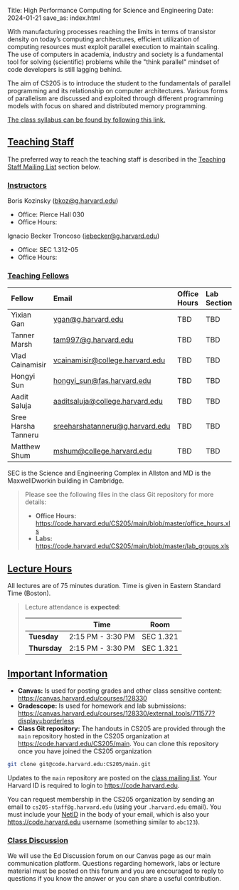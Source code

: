 Title: High Performance Computing for Science and Engineering
Date: 2024-01-21
save_as: index.html

With manufacturing processes reaching the limits in terms of transistor density
on today’s computing architectures, efficient utilization of computing resources
must exploit parallel execution to maintain scaling. The use of computers in
academia, industry and society is a fundamental tool for solving (scientific)
problems while the "think parallel" mindset of code developers is still lagging
behind.

The aim of CS205 is to introduce the student to the fundamentals of parallel
programming and its relationship on computer architectures. Various forms of
parallelism are discussed and exploited through different programming models
with focus on shared and distributed memory programming.

<a href="./pages/syllabus.html">The class syllabus can be found by following this link.</a>


## <a id="staff"></a><a class="anchor-link" href="#staff">Teaching Staff</a>

The preferred way to reach the teaching staff is described in the [Teaching
Staff Mailing List](./#staff-mailinglist) section below.


### <a id="instructor"></a><a class="anchor-link" href="#instructor">Instructors</a>

Boris Kozinsky (<bkoz@g.harvard.edu>)
<!-- TODO: Fill  -->
* Office: Pierce Hall 030
* Office Hours:


Ignacio Becker Troncoso (<iebecker@g.harvard.edu>)
<!-- TODO: Fill  -->
* Office: SEC 1.312-05
* Office Hours:

### <a id="tf"></a><a class="anchor-link" href="#tf">Teaching Fellows</a>
<!-- TODO: Fill Office hours and Labs -->
| Fellow                      | Email                                  | Office Hours | Lab Section |
|:----------------------------|:---------------------------------------|:-------------|:------------|
| Yixian Gan                   | <ygan@g.harvard.edu>               | TBD  | TBD    |
| Tanner Marsh              | <tam997@g.harvard.edu>   | TBD  | TBD  |
| Vlad Cainamisir         | <vcainamisir@college.harvard.edu>     | TBD | TBD |
| Hongyi Sun              | <hongyi_sun@fas.harvard.edu>          | TBD  | TBD |
| Aadit Saluja             | <aaditsaluja@college.harvard.edu>        | TBD  | TBD    |
| Sree Harsha Tanneru             | <sreeharshatanneru@g.harvard.edu>        | TBD  | TBD    |
| Matthew Shum             | <mshum@college.harvard.edu>        | TBD  | TBD    |

SEC is the Science and Engineering Complex in Allston and MD is the
MaxwellDworkin building in Cambridge.

> Please see the following files in the class Git repository for more details:
>
> * **Office Hours:** <https://code.harvard.edu/CS205/main/blob/master/office_hours.xls>
> * **Labs:** <https://code.harvard.edu/CS205/main/blob/master/lab_groups.xls>
<!-- TODO: Fill xls files.  -->
<!-- TODO: Update calendars on Canvas  -->
## <a id="hours"></a><a class="anchor-link" href="#hours">Lecture Hours</a>

All lectures are of 75 minutes duration. Time is given in Eastern Standard Time (Boston).

<!-- TODO: Attendance mandatory???-->
> Lecture attendance is **expected**:
>
> |              | Time           | Room      |
> |--------------|----------------|-----------|
> | **Tuesday**  | 2:15 PM - 3:30 PM | SEC 1.321 |
> | **Thursday** | 2:15 PM - 3:30 PM | SEC 1.321 |


## <a id="important"></a><a class="anchor-link" href="#important">Important Information</a>
<!-- TODO: Change links to make them prettier?  -->
* **Canvas:** Is used for posting grades and other class
  sensitive content: <https://canvas.harvard.edu/courses/128330>
* **Gradescope:** Is used for homework and lab submissions: <https://canvas.harvard.edu/courses/128330/external_tools/711577?display=borderless>
* **Class Git repository:** The handouts in CS205 are provided through the `main` repository hosted in the CS205 organization at
  <https://code.harvard.edu/CS205/main>.  You can clone this repository once you have joined the CS205 organization

```bash
git clone git@code.harvard.edu:CS205/main.git
```

  Updates to the `main` repository are posted on the <a href="./#class-mailinglist">class mailing list</a>. Your Harvard ID is required to login to <https://code.harvard.edu>.
<!-- TODO: Ask them to submit? Is the cs205 email ready?   Change it? Google form to request membership.-->

  You can request  membership in the CS205 organization by sending an email to `cs205-staff@g.harvard.edu` (using your `.harvard.edu` email).  You  must include your [NetID](https://harvard.service-now.com/ithelp?id=kb_article&sys_id=507aca5a1b653700efd8a79b2d4bcb59) in the body of your email, which is also your <https://code.harvard.edu>
  username (something similar to `abc123`).

### <a id="class-forum"></a><a class="anchor-link" href="#class-forum">Class Discussion</a>

We will use the Ed Discussion forum on our Canvas page as our main communication platform. Questions regarding homework, labs or lecture material must be posted on this forum and you are encouraged to reply to questions if you know the answer or you can share a useful contribution.
<!-- TODO: ADD SLACK -->

<!--### <a id="class-mailinglist"></a><a class="anchor-link" href="#class-mailinglist">Class Mailing List</a>

You can optionally sign up to our class mailing list if you would like to be
notified whenever there is new class content available in the class Git
repository.  This is an announcement list only, you cannot post messages to it.
To sign up, send an email to:

> `cs205+subscribe@g.harvard.edu`  
> _(subscribe by sending a blank email to this address; **use the email address
> associated with your HarvardID**)_

*You are required to confirm your subscription.  Simply reply to the confirmation
 email with a blank message to complete the subscription.*-->


<!--### <a id="staff-mailinglist"></a><a class="anchor-link" href="#staff-mailinglist">Teaching Staff Mailing List</a>

You can reach the teaching staff directly by sending your email to the following
mailing list

> `cs205-staff@g.harvard.edu`  
> _(email sent to this list is only seen by the teaching staff; only email
> ending with **`.harvard.edu`** is accepted)_

You are not required to register for this mailing list **but only** email
addresses ending with `.harvard.edu` are accepted (you will receive a rejection
message otherwise).-->
